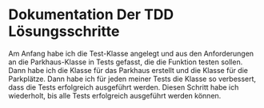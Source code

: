# Dokumentation Der TDD Lösungsschritte #

Am Anfang habe ich die Test-Klasse angelegt und aus den Anforderungen an die Parkhaus-Klasse in Tests gefasst, die die Funktion testen sollen. Dann habe ich die Klasse für das Parkhaus erstellt und die Klasse für die Parkplätze. 
Dann habe ich für jeden meiner Tests die Klasse so verbessert, dass die Tests erfolgreich ausgeführt werden. Diesen Schritt habe ich wiederholt, bis alle Tests erfolgreich ausgeführt werden können.